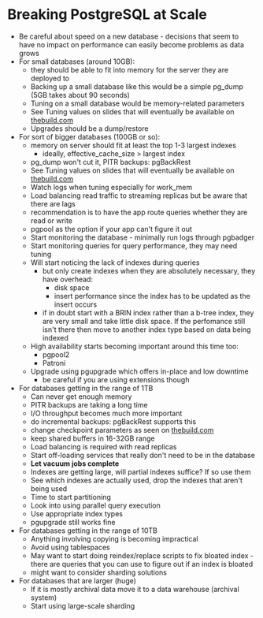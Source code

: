 # Breaking PostgreSQL at Scale
* Be careful about speed on a new database - decisions that seem to have no impact on performance can easily become problems as data grows
* For small databases (around 10GB):
	* they should be able to fit into memory for the server they are deployed to
	* Backing up a small database like this would be a simple pg_dump (5GB takes about 90 seconds)
	* Tuning on a small database would be memory-related parameters
	* See Tuning values on slides that will eventually be available on [thebuild.com](https://thebuild.com)
	* Upgrades should be a dump/restore
* For sort of bigger databases (100GB or so):
	* memory on server should fit at least the top 1-3 largest indexes
		* ideally, effective_cache_size > largest index
	* pg_dump won't cut it, PITR backups: pgBackRest
	* See Tuning values on slides that will eventually be available on [thebuild.com](https://thebuild.com)
	* Watch logs when tuning especially for work_mem
	* Load balancing read traffic to streaming replicas but be aware that there are lags
	* recommendation is to have the app route queries whether they are read or write
	* pgpool as the option if your app can't figure it out
	* Start monitoring the database - minimally run logs through pgbadger
	* Start monitoring queries for query performance, they may need tuning
	* Will start noticing the lack of indexes during queries
		* but only create indexes when they are absolutely necessary, they have overhead:
			* disk space
			* insert performance since the index has to be updated as the insert occurs
		* if in doubt start with a BRIN index rather than a b-tree index, they are very small and take little disk space.  If the perfomance still isn't there then move to another index type based on data being indexed
	* High availability starts becoming important around this time too:
		* pgpool2
		* Patroni
	* Upgrade using pgupgrade which offers in-place and low downtime
		* be careful if you are using extensions though
* For databases getting in the range of 1TB
	* Can never get enough memory
	* PITR backups are taking a long time
	* I/O throughput becomes much more important
	* do incremental backups: pgBackRest supports this
	* change checkpoint parameters as seen on [thebuild.com](https://thebuild.com)
	* keep shared buffers in 16-32GB range
	* Load balancing is required with read replicas
	* Start off-loading services that really don't need to be in the database
	* **Let vacuum jobs complete**
	* Indexes are getting large, will partial indexes suffice?  If so use them
	* See which indexes are actually used, drop the indexes that aren't being used
	* Time to start partitioning
	* Look into using parallel query execution
	* Use appropriate index types
	* pgupgrade still works fine
* For databases getting in the range of 10TB
	* Anything involving copying is becoming impractical
	* Avoid using tablespaces
	* May want to start doing reindex/replace scripts to fix bloated index - there are queries that you can use to figure out if an index is bloated
	* might want to consider sharding solutions
* For databases that are larger (huge)
	* If it is mostly archival data move it to a data warehouse (archival system)
	* Start using large-scale sharding
